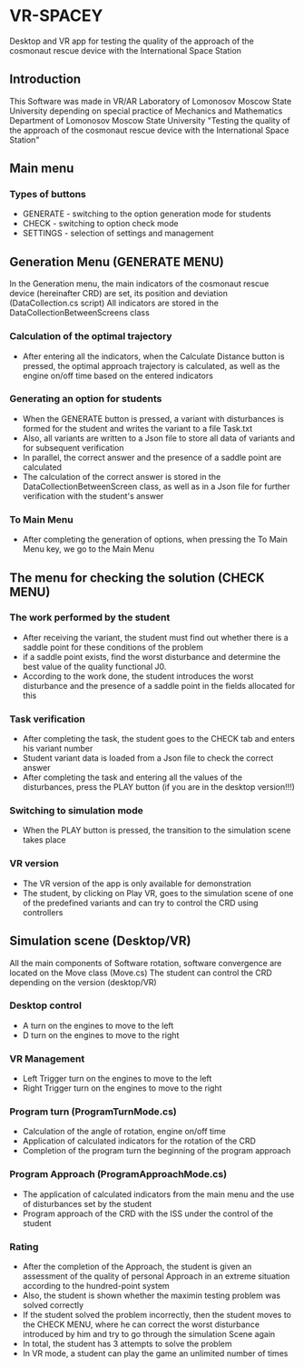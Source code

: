 # VR-SPACEY
Desktop and VR app for testing the quality of the approach of the cosmonaut rescue device with the International Space Station

## Introduction 
This Software was made in VR/AR Laboratory of Lomonosov Moscow State University depending on special practice of Mechanics and Mathematics Department of Lomonosov Moscow State University "Testing the quality of the approach of the cosmonaut rescue device with the International Space Station"

## Main menu
### Types of buttons
- GENERATE - switching to the option generation mode for students
- CHECK - switching to option check mode
- SETTINGS - selection of settings and management

## Generation Menu (GENERATE MENU)
In the Generation menu, the main indicators of the cosmonaut rescue device (hereinafter CRD) are set, its position and deviation (DataCollection.cs script)
All indicators are stored in the DataCollectionBetweenScreens class
### Calculation of the optimal trajectory
- After entering all the indicators, when the Calculate Distance button is pressed, the optimal approach trajectory is calculated, as well as the engine on/off time based on the entered indicators
### Generating an option for students
- When the GENERATE button is pressed, a variant with disturbances is formed for the student and writes the variant to a file Task.txt
- Also, all variants are written to a Json file to store all data of variants and for subsequent verification
- In parallel, the correct answer and the presence of a saddle point are calculated
- The calculation of the correct answer is stored in the DataCollectionBetweenScreen class, as well as in a Json file for further verification with the student's answer
### To Main Menu
- After completing the generation of options, when pressing the To Main Menu key, we go to the Main Menu

## The menu for checking the solution (CHECK MENU)
### The work performed by the student
- After receiving the variant, the student must find out whether there is a saddle point for these
conditions of the problem
- if a saddle point exists, find the worst disturbance and determine the best
value of the quality functional J0.
- According to the work done, the student introduces the worst disturbance and the presence of a saddle point in the fields allocated for this
### Task verification
- After completing the task, the student goes to the CHECK tab and enters his variant number
- Student variant data is loaded from a Json file to check the correct answer
- After completing the task and entering all the values of the disturbances, press the PLAY button (if you are in the desktop version!!!)
### Switching to simulation mode
- When the PLAY button is pressed, the transition to the simulation scene takes place
### VR version
- The VR version of the app is only available for demonstration
- The student, by clicking on Play VR, goes to the simulation scene of one of the predefined variants and can try to control the CRD using controllers

## Simulation scene (Desktop/VR)
All the main components of Software rotation, software convergence are located on the Move class (Move.cs)
The student can control the CRD depending on the version (desktop/VR)
### Desktop control
- A turn on the engines to move to the left
- D turn on the engines to move to the right
### VR Management
- Left Trigger turn on the engines to move to the left
- Right Trigger turn on the engines to move to the right
### Program turn (ProgramTurnMode.cs)
- Calculation of the angle of rotation, engine on/off time
- Application of calculated indicators for the rotation of the CRD
- Completion of the program turn the beginning of the program approach
### Program Approach (ProgramApproachMode.cs)
- The application of calculated indicators from the main menu and the use of disturbances set by the student
- Program approach of the CRD with the ISS under the control of the student
### Rating
- After the completion of the Approach, the student is given an assessment of the quality of personal Approach in an extreme situation according to the hundred-point system
- Also, the student is shown whether the maximin testing problem was solved correctly
- If the student solved the problem incorrectly, then the student moves to the CHECK MENU, where he can correct the worst disturbance introduced by him and try to go through the simulation Scene again
- In total, the student has 3 attempts to solve the problem
- In VR mode, a student can play the game an unlimited number of times
